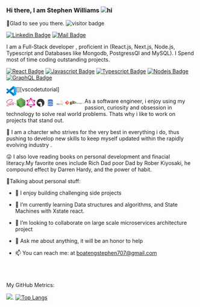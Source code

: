 ### Hi there, I am Stephen Williams <img src="https://user-images.githubusercontent.com/1303154/88677602-1635ba80-d120-11ea-84d8-d263ba5fc3c0.gif" width="28px" height="28px" alt="hi">

🙋Glad to see you there. ![visitor badge](https://visitor-badge.glitch.me/badge?page_id=steveghana&left_color=red&right_color=green)

[![Linkedin Badge](https://img.shields.io/badge/-Islem-0e76a8?style=flat&labelColor=0e76a8&logo=linkedin&logoColor=white)](https://www.linkedin.com/in/stephenwilliams/) [![Mail Badge](https://img.shields.io/badge/-islempenywis-c0392b?style=flat&labelColor=c0392b&logo=gmail&logoColor=white)](mailto:boatengstephen7070@gmail.com)

I am a Full-Stack developer , proficient in (React.js, Next.js, Node.js, Typescript and Databases like Mongodb, PostgressQl and MySQL).
I Spend most of time coding outstanding projects.

[![React Badge](https://img.shields.io/badge/-React-61DBFB?style=for-the-badge&labelColor=black&logo=react&logoColor=61DBFB)](#) [![Javascript Badge](https://img.shields.io/badge/-Javascript-F0DB4F?style=for-the-badge&labelColor=black&logo=javascript&logoColor=F0DB4F)](#) [![Typescript Badge](https://img.shields.io/badge/-Typescript-007acc?style=for-the-badge&labelColor=black&logo=typescript&logoColor=007acc)](#) [![Nodejs Badge](https://img.shields.io/badge/-Nodejs-3C873A?style=for-the-badge&labelColor=black&logo=node.js&logoColor=3C873A)](#) [![GraphQL Badge](https://img.shields.io/badge/-GraphQl-e535ab?style=for-the-badge&labelColor=black&logo=node.js&logoColor=e535ab)](#)

[<img align="left" alt="Visual Studio Code" width="26px" src="https://raw.githubusercontent.com/github/explore/80688e429a7d4ef2fca1e82350fe8e3517d3494d/topics/visual-studio-code/visual-studio-code.png" />][vscodetutorial]

<img align="left" alt="Sass" width="26px" src="https://raw.githubusercontent.com/github/explore/80688e429a7d4ef2fca1e82350fe8e3517d3494d/topics/sass/sass.png" />

<img align="left" alt="Node.js" width="26px" src="https://raw.githubusercontent.com/github/explore/80688e429a7d4ef2fca1e82350fe8e3517d3494d/topics/nodejs/nodejs.png" />

<img align="left" alt="GraphQL" width="26px" src="https://raw.githubusercontent.com/github/explore/80688e429a7d4ef2fca1e82350fe8e3517d3494d/topics/graphql/graphql.png" />

<img align="left" alt="Deno" width="26px" src="https://raw.githubusercontent.com/github/explore/361e2821e2dea67711cde99c9c40ed357061cf27/topics/deno/deno.png" />

<img align="left" alt="SQL" width="26px" src="https://raw.githubusercontent.com/github/explore/80688e429a7d4ef2fca1e82350fe8e3517d3494d/topics/sql/sql.png" />

<img align="left" alt="MySQL" width="26px" src="https://raw.githubusercontent.com/github/explore/80688e429a7d4ef2fca1e82350fe8e3517d3494d/topics/mysql/mysql.png" />

<img align="left" alt="Git" width="26px" src="https://raw.githubusercontent.com/github/explore/80688e429a7d4ef2fca1e82350fe8e3517d3494d/topics/git/git.png" />

<img align="left" alt="MongoDB" width="26px" src="https://raw.githubusercontent.com/github/explore/80688e429a7d4ef2fca1e82350fe8e3517d3494d/topics/mongodb/mongodb.png" />

As a software engineer, i enjoy using my passion, curiosity and obsession in technology to solve real world problems. Thats why i like to work on projects that stand out.

💪 I am a charcter who strives for the very best in everything i do, thus pushing to develop new skills to keep myself updated within the rapidly evolving industry .

😜 I also love reading books on personal development and finacial literacy.My favorite ones include Rich Dad poor Dad by Rober Kiyosaki, he compound effect by Darren Hardy, and the power of habit.

🙅Talking about personal stuff:

- 🔭 I enjoy building challenging side projects
- 🌱 I’m currently learning Data structures and algorithms, and State Machines with Xstate react.
- 👯 I’m looking to collaborate on large scale microservices architecture project

- 💬 Ask me about anything, it will be an honor to help
- 📫 You can reach me: at boatengstephen707@gmail.com

<br />
<br />
<!--START_SECTION:waka-->
<!--END_SECTION:waka-->

My GitHub Metrics:

<img height="180em" src="https://github-readme-stats.vercel.app/api?username=steveghana&show_icons=true&hide_border=true&&count_private=true&include_all_commits=true" />. [![Top Langs](https://github-readme-stats.vercel.app/api/top-langs/?username=steveghana&layout=compact)](https://github.com/anuraghazra/github-readme-stats)

